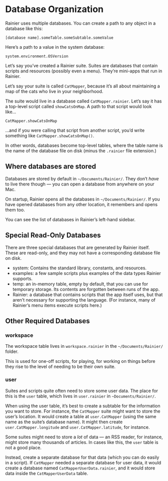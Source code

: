 # Database Organization

Rainier uses multiple databases. You can create a path to any object in a database like this:

`[database name].someTable.someSubtable.someValue`

Here’s a path to a value in the system database:

`system.environment.OSVersion`

Let’s say you’ve created a Rainier suite. Suites are databases that contain scripts and resources (possibly even a menu). They’re mini-apps that run in Rainier.

Let’s say your suite is called `CatMapper`, because it’s all about maintaining a map of the cats who live in your neighborhood.

The suite would live in a database called `CatMapper.rainier`. Let’s say it has a top-level script called `showCatsOnMap`. A path to that script would look like…

`CatMapper.showCatsOnMap`

…and if you were calling that script from another script, you’d write something like `CatMapper.showCatsOnMap()`.

In other words, databases become top-level tables, where the table name is the name of the database file on disk (minus the `.rainier` file extension.)


## Where databases are stored

Databases are stored by default in `~/Documents/Rainier/`. They don’t *have* to live there though — you can open a database from anywhere on your Mac.

On startup, Rainier opens all the databases in `~/Documents/Rainier/`. If you have opened databases from any other location, it remembers and opens them too.

You can see the list of databases in Rainier’s left-hand sidebar.

## Special Read-Only Databases

There are three special databases that are generated by Rainier itself. These are read-only, and they may not have a corresponding database file on disk.

* system: Contains the standard library, constants, and resources.
* examples: a few sample scripts plus examples of the data types Rainier supports.
* temp: an in-memory table, empty by default, that you can use for temporary storage. Its contents are forgotten between runs of the app.
* Rainier: a database that contains scripts that the app itself uses, but that aren’t necessary for supporting the language. (For instance, many of Rainier’s menu items execute scripts here.)

## Other Required Databases

### workspace

The workspace table lives in `workspace.rainier` in the `~/Documents/Rainier/` folder.

This is used for one-off scripts, for playing, for working on things before they rise to the level of needing to be their own suite.

### user

Suites and scripts quite often need to store some user data. The place for this is the `user` table, which lives in `user.rainier` in `~Documents/Rainier/`.

When using the user table, it’s best to create a subtable for the information you want to store. For instance, the `CatMapper` suite might want to store the user’s location. It would create a table at `user.CatMapper` (using the same name as the suite’s database name). It might then create `user.CatMapper.longitude` and `user.CatMapper.latitude`, for instance.

Some suites might need to store a *lot* of data — an RSS reader, for instance, might store many thousands of articles. In cases like this, the `user` table is not a good place.

Instead, create a separate database for that data (which you can do easily in a script). If `CatMapper` needed a separate database for user data, it would create a database named `CatMapperUserData.rainier`, and it would store data inside the `CatMapperUserData` table.

